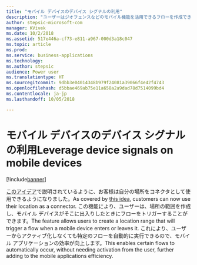 ```yaml
---
title: "モバイル デバイスのデバイス シグナルの利用"
description: "ユーザーはジオフェンスなどのモバイル機能を活用できるフローを作成できます。"
author: stepsic-microsoft-com
manager: KVivek
ms.date: 10/2/2018
ms.assetid: 517e446a-cf73-e811-a967-000d3a18c047
ms.topic: article
ms.prod: 
ms.service: business-applications
ms.technology: 
ms.author: stepsic
audience: Power user
ms.translationtype: HT
ms.sourcegitcommit: 9dbb3e04014348b979f24081a39066f4e42f4743
ms.openlocfilehash: d5bbae469ab75e11a658a2a9dad78d7514099bd4
ms.contentlocale: ja-jp
ms.lasthandoff: 10/05/2018

---
```

# <a name="leverage-device-signals-on-mobile-devices"></a><span data-ttu-id="99b39-103">モバイル デバイスのデバイス シグナルの利用</span><span class="sxs-lookup"><span data-stu-id="99b39-103">Leverage device signals on mobile devices</span></span>


[!include[banner](../../includes/banner.md)]

<span data-ttu-id="99b39-104">[このアイデア](https://powerusers.microsoft.com/t5/Flow-Ideas/Microsoft-Forms-Trigger-Geo-Fencing/idi-p/69825)で説明されているように、お客様は自分の場所をコネクタとして使用できるようになりました。</span><span class="sxs-lookup"><span data-stu-id="99b39-104">As covered by [this idea](https://powerusers.microsoft.com/t5/Flow-Ideas/Microsoft-Forms-Trigger-Geo-Fencing/idi-p/69825), customers can now use their location as a connector.</span></span> <span data-ttu-id="99b39-105">この機能により、ユーザーは、場所の範囲を作成し、モバイル デバイスがそこに出入りしたときにフローをトリガーすることができます。</span><span class="sxs-lookup"><span data-stu-id="99b39-105">The feature allows users to create a location range that will trigger a flow when a mobile device enters or leaves it.</span></span> <span data-ttu-id="99b39-106">これにより、ユーザーからアクティブ化しなくても特定のフローを自動的に実行できるので、モバイル アプリケーションの効率が向上します。</span><span class="sxs-lookup"><span data-stu-id="99b39-106">This enables certain flows to automatically occur, without needing activation from the user, further adding to the mobile applications efficiency.</span></span>

